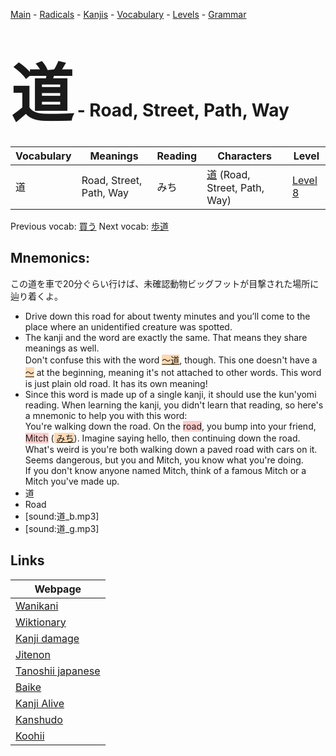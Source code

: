 <style> bigfont {font-size: 100px}</style>
[Main](../README.md) -
[Radicals](../radicals.md) -
[Kanjis](../kanjis.md) -
[Vocabulary](../vocabulary.md) -
[Levels](../levels.md) -
[Grammar](../grammar.md)
# <bigfont> 道</bigfont> - Road, Street, Path, Way 

| Vocabulary | Meanings | Reading | Characters | Level |
| --- | --- | --- | --- | --- |
| 道 | Road, Street, Path, Way | みち |  [道](../kanjis/道.md) (Road, Street, Path, Way) | [Level 8](../levels/wk_level8.md) |

Previous vocab: [買う](買う.md) Next vocab: [歩道](歩道.md) 

## Mnemonics:
この道を車で20分ぐらい行けば、未確認動物ビッグフットが目撃された場所に辿り着くよ。
* Drive down this road for about twenty minutes and you’ll come to the place where an unidentified creature was spotted.
* The kanji and the word are exactly the same. That means they share meanings as well. <br />Don't confuse this with the word <span style="background-color:#fed8b1"> [〜道]([〜](https://jisho.org/search/〜)道)</span>, though. This one doesn't have a <span style="background-color:#fed8b1"> [〜](https://jisho.org/search/〜)</span> at the beginning, meaning it's not attached to other words. This word is just plain old road. It has its own meaning!
* Since this word is made up of a single kanji, it should use the kun'yomi reading. When learning the kanji, you didn't learn that reading, so here's a mnemonic to help you with this word: <br />You're walking down the road. On the <span style="background-color:#ffcccb"> road</span>, you bump into your friend, <span style="background-color:#ffcccb"> Mitch</span> (<span style="background-color:#fed8b1"> [みち](https://jisho.org/search/みち)</span>). Imagine saying hello, then continuing down the road. What's weird is you're both walking down a paved road with cars on it. Seems dangerous, but you and Mitch, you know what you're doing. <br />If you don't know anyone named Mitch, think of a famous Mitch or a Mitch you've made up.
* 道
* Road
* [sound:道_b.mp3]
* [sound:道_g.mp3]


## Links 

| Webpage |
| --- |
| [Wanikani          ](https://www.wanikani.com/kanji/道) |
| [Wiktionary        ](https://en.wiktionary.org/wiki/道) |
| [Kanji damage      ](http://www.kanjidamage.com/kanji/search?utf8=✓&q=道) |
| [Jitenon           ](https://jitenon.com/kanji/道) |
| [Tanoshii japanese ](https://www.tanoshiijapanese.com/dictionary/kanji.cfm?k=道) |
| [Baike             ](https://baike.baidu.com/item/道) |
| [Kanji Alive       ](https://app.kanjialive.com/道) |
| [Kanshudo          ](https://www.kanshudo.com/searchmn?q=道) |
| [Koohii            ](https://kanji.koohii.com/study/kanji/道) |
